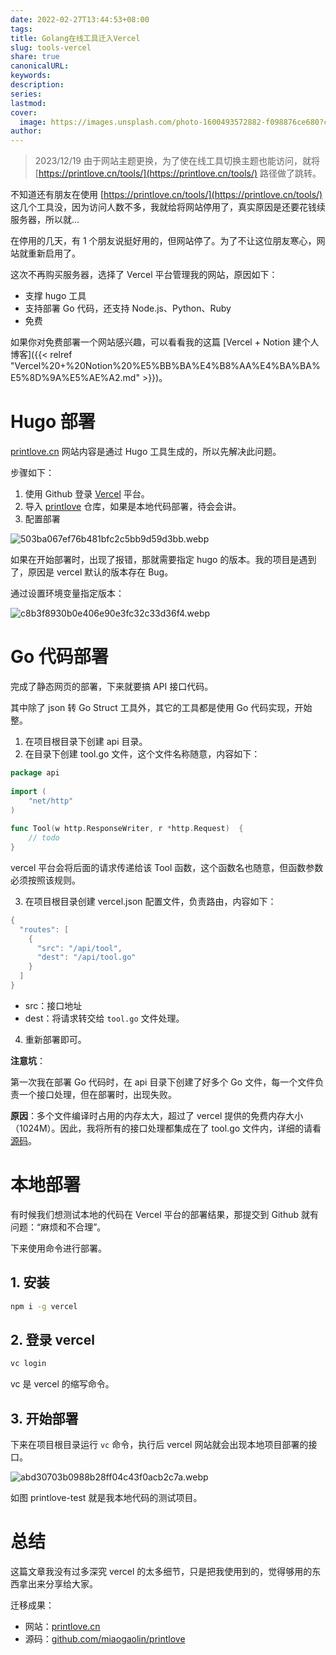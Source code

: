 ```yaml
---  
date: 2022-02-27T13:44:53+08:00  
tags:   
title: Golang在线工具迁入Vercel  
slug: tools-vercel  
share: true  
canonicalURL:   
keywords:   
description:   
series:   
lastmod:   
cover:  
  image: https://images.unsplash.com/photo-1600493572882-f098876ce680?crop=entropy&cs=tinysrgb&fit=max&fm=jpg&ixid=M3wzNjAwOTd8MHwxfHNlYXJjaHwyMXx8dG9vbHxlbnwwfDB8fHwxNzAyOTY1MTMxfDA&ixlib=rb-4.0.3&q=80&w=400  
author:   
---  
```

  
  
  
> 2023/12/19 由于网站主题更换，为了使在线工具切换主题也能访问，就将 [https://printlove.cn/tools/](https://printlove.cn/tools/) 路径做了跳转。  
  
不知道还有朋友在使用 [https://printlove.cn/tools/](https://printlove.cn/tools/) 这几个工具没，因为访问人数不多，我就给将网站停用了，真实原因是还要花钱续服务器，所以就...  
  
在停用的几天，有 1 个朋友说挺好用的，但网站停了。为了不让这位朋友寒心，网站就重新启用了。  
  
这次不再购买服务器，选择了 Vercel 平台管理我的网站，原因如下：  
  
- 支撑 hugo 工具  
- 支持部署 Go 代码，还支持 Node.js、Python、Ruby  
- 免费  
  
如果你对免费部署一个网站感兴趣，可以看看我的这篇 [Vercel + Notion 建个人博客]({{< relref "Vercel%20+%20Notion%20%E5%BB%BA%E4%B8%AA%E4%BA%BA%E5%8D%9A%E5%AE%A2.md" >}})。  
  
# Hugo 部署  
  
[printlove.cn](http://printlove.cn) 网站内容是通过 Hugo 工具生成的，所以先解决此问题。  
  
步骤如下：  
  
1. 使用 Github 登录 [Vercel](https://vercel.com/) 平台。  
2. 导入 [printlove](https://github.com/miaogaolin/printlove) 仓库，如果是本地代码部署，待会会讲。  
3. 配置部署  
  
![503ba067ef76b481bfc2c5bb9d59d3bb.webp](/images/503ba067ef76b481bfc2c5bb9d59d3bb.webp)  
  
如果在开始部署时，出现了报错，那就需要指定 hugo 的版本。我的项目是遇到了，原因是 vercel 默认的版本存在 Bug。  
  
通过设置环境变量指定版本：  
  
![c8b3f8930b0e406e90e3fc32c33d36f4.webp](/images/c8b3f8930b0e406e90e3fc32c33d36f4.webp)  
  
# Go 代码部署  
  
完成了静态网页的部署，下来就要搞 API 接口代码。  
  
其中除了 json 转 Go Struct 工具外，其它的工具都是使用 Go 代码实现，开始整。  
  
1. 在项目根目录下创建 api 目录。  
2. 在目录下创建 tool.go 文件，这个文件名称随意，内容如下：  
  
```go  
package api  
  
import (  
	"net/http"  
)  
  
func Tool(w http.ResponseWriter, r *http.Request)  {  
	// todo  
}  
```  
  
vercel 平台会将后面的请求传递给该 Tool 函数，这个函数名也随意，但函数参数必须按照该规则。  
  
3. 在项目根目录创建 vercel.json 配置文件，负责路由，内容如下：  
  
```go  
{  
  "routes": [  
    {  
      "src": "/api/tool",  
      "dest": "/api/tool.go"  
    }  
  ]  
}  
```  
  
- src：接口地址  
- dest：将请求转交给 `tool.go` 文件处理。  
4. 重新部署即可。  
  
**注意坑**：  
  
第一次我在部署 Go 代码时，在 api 目录下创建了好多个 Go 文件，每一个文件负责一个接口处理，但在部署时，出现失败。  
  
**原因**：多个文件编译时占用的内存太大，超过了 vercel 提供的免费内存大小（1024M）。因此，我将所有的接口处理都集成在了 tool.go 文件内，详细的请看 [源码](https://github.com/miaogaolin/printlove/blob/master/api/tool.go)。  
  
# 本地部署  
  
有时候我们想测试本地的代码在 Vercel 平台的部署结果，那提交到 Github 就有问题：“麻烦和不合理”。  
  
下来使用命令进行部署。  
  
## 1. 安装  
  
```bash  
npm i -g vercel  
```  
  
## 2. 登录 vercel  
  
```bash  
vc login  
```  
  
vc 是 vercel 的缩写命令。  
  
## 3. 开始部署  
  
下来在项目根目录运行 `vc` 命令，执行后 vercel 网站就会出现本地项目部署的接口。  
  
![abd30703b0988b28ff04c43f0acb2c7a.webp](/images/abd30703b0988b28ff04c43f0acb2c7a.webp)  
  
如图 printlove-test 就是我本地代码的测试项目。  
  
# 总结  
  
这篇文章我没有过多深究 vercel 的太多细节，只是把我使用到的，觉得够用的东西拿出来分享给大家。  
  
迁移成果：  
  
- 网站：[printlove.cn](https://printlove.cn)  
- 源码：[github.com/miaogaolin/printlove](https://github.com/miaogaolin/printlove)